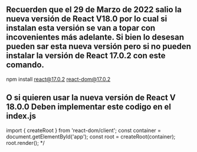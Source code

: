 ## Recuerden que el 29 de Marzo de 2022 salio la nueva versión de React V18.0 por lo cual si instalan esta versión se van a topar con incovenientes más adelante. Si bien lo desesan pueden sar esta nueva versión pero si no pueden instalar la versión de React 17.0.2 con este comando.

npm install react@17.0.2 react-dom@17.0.2

## O si quieren usar la nueva versión de React V 18.0.0 Deben implementar este codigo en el index.js

import { createRoot } from 'react-dom/client';
const container = document.getElementById('app');
const root = createRoot(container);
root.render(<App/>); */

